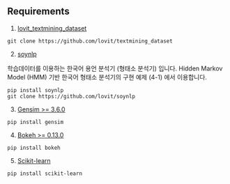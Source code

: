 ## Requirements

1. [lovit_textmining_dataset](https://github.com/lovit/textmining_dataset)

```
git clone https://github.com/lovit/textmining_dataset
```

2. [soynlp](https://github.com/lovit/soynlp)

학습데이터를 이용하는 한국어 용언 분석기 (형태소 분석기) 입니다. Hidden Markov Model (HMM) 기반 한국어 형태소 분석기의 구현 예제 (4-1) 에서 이용합니다.

```
pip install soynlp
git clone https://github.com/lovit/soynlp
```

3. [Gensim >= 3.6.0](https://radimrehurek.com/gensim/)

```
pip install gensim
```

4. [Bokeh >= 0.13.0](https://bokeh.pydata.org/en/latest/)

```
pip install bokeh
```

5. [Scikit-learn](https://scikit-learn.org/)

```
pip install scikit-learn
```
